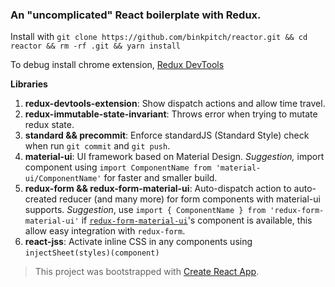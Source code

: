 ### An "uncomplicated" React boilerplate with Redux.

Install with ```git clone https://github.com/binkpitch/reactor.git && cd reactor && rm -rf .git && yarn install```

To debug install chrome extension, [Redux DevTools](https://chrome.google.com/webstore/detail/redux-devtools/lmhkpmbekcpmknklioeibfkpmmfibljd)

**Libraries**
1. **redux-devtools-extension**: Show dispatch actions and allow time travel.
2. **redux-immutable-state-invariant**: Throws error when trying to mutate redux state.
3. **standard && precommit**: Enforce standardJS (Standard Style) check when run ```git commit``` and ```git push```.
4. **material-ui**: UI framework based on Material Design. *Suggestion,* import component using ```import ComponentName from 'material-ui/ComponentName'``` for faster and smaller build.
5. **redux-form && redux-form-material-ui**: Auto-dispatch action to auto-created reducer (and many more) for form components with material-ui supports. *Suggestion*, use ```import { ComponentName } from 'redux-form-material-ui'``` if [```redux-form-material-ui```](https://github.com/erikras/redux-form-material-ui)'s component is available, this allow easy integration with ```redux-form```. 
6. **react-jss**: Activate inline CSS in any components using ```injectSheet(styles)(component)```

> This project was bootstrapped with [Create React App](https://github.com/facebookincubator/create-react-app).
